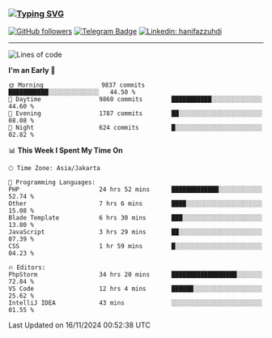 ### [![Typing SVG](https://readme-typing-svg.herokuapp.com?font=lato&size=22&lines=Hi+There+👋)](https://git.io/typing-svg) 

[![GitHub followers](https://img.shields.io/github/followers/hanifazzuhdi?label=Follow&style=social)](https://github.com/hanifazzuhdi/?tab=follow) 
[![Telegram Badge](https://img.shields.io/badge/-hanif0198-blue?style=social&logo=telegram&link=https://www.t.me/hanif0198/)](https://www.t.me/hanif0198/) 
[![Linkedin: hanifazzuhdi](https://img.shields.io/badge/-hanifazzuhdi-blue?style=flat-square&logo=Linkedin&logoColor=white&link=https://www.linkedin.com/in/hanif-az-zuhdi-69688019b/)](https://www.linkedin.com/in/hanif-az-zuhdi-69688019b/) 

<hr/>

<!--START_SECTION:waka-->
![Lines of code](https://img.shields.io/badge/From%20Hello%20World%20I%27ve%20Written-73.9%20million%20lines%20of%20code-blue)

**I'm an Early 🐤** 

```text
🌞 Morning                9837 commits        ███████████░░░░░░░░░░░░░░   44.50 % 
🌆 Daytime                9860 commits        ███████████░░░░░░░░░░░░░░   44.60 % 
🌃 Evening                1787 commits        ██░░░░░░░░░░░░░░░░░░░░░░░   08.08 % 
🌙 Night                  624 commits         █░░░░░░░░░░░░░░░░░░░░░░░░   02.82 % 
```


📊 **This Week I Spent My Time On** 

```text
🕑︎ Time Zone: Asia/Jakarta

💬 Programming Languages: 
PHP                      24 hrs 52 mins      █████████████░░░░░░░░░░░░   52.74 % 
Other                    7 hrs 6 mins        ████░░░░░░░░░░░░░░░░░░░░░   15.08 % 
Blade Template           6 hrs 30 mins       ███░░░░░░░░░░░░░░░░░░░░░░   13.80 % 
JavaScript               3 hrs 29 mins       ██░░░░░░░░░░░░░░░░░░░░░░░   07.39 % 
CSS                      1 hr 59 mins        █░░░░░░░░░░░░░░░░░░░░░░░░   04.23 % 

🔥 Editors: 
PhpStorm                 34 hrs 20 mins      ██████████████████░░░░░░░   72.84 % 
VS Code                  12 hrs 4 mins       ██████░░░░░░░░░░░░░░░░░░░   25.62 % 
IntelliJ IDEA            43 mins             ░░░░░░░░░░░░░░░░░░░░░░░░░   01.55 % 
```


 Last Updated on 16/11/2024 00:52:38 UTC
<!--END_SECTION:waka-->
